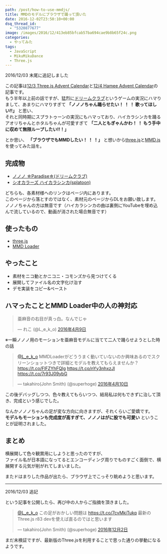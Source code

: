 ```yaml
---
path: /post/how-to-use-mmdjs/
title: MMDのモデルにブラウザで踊って頂いた
date: 2016-12-02T23:50:10+00:00
dsq_thread_id:
  - "5320877677"
image: /images/2016/12/413eb85bfcab57ba694cae9b8b65f24c.png
categories:
  - やってみた
tags:
  - JavaScript
  - MikuMikuDance
  - Three.js
---
```

2016/12/03 末尾に追記しました

この記事は[12/3 Three.js Advent Calendar](http://qiita.com/advent-calendar/2016/threejs)と[12/4 Hamee Advent Calendar](http://qiita.com/advent-calendar/2016/hamee)の記事です。  
もう半年以上前の話ですが、猛烈に[ドリームクラブ](https://www.d3p.co.jp/dreamclub/)というゲームの実況にハマりまして、あまりにハマりすぎて **「ノノノちゃん踊らせたい！ ！ ！ 歌ってほしい!!」** と思い、  
それと同時期にスプラトゥーンの実況にもハマっており、ハイカラシンカを踊るアオリちゃんとホタルちゃんが可愛すぎて **「二人ともぎゃんかわ！ ！ もう手中に収めて無限ループしたい!!！」**

とか思い、 **「ブラウザでもMMDしたい！ ！ ！」** と想いから[three.js](https://threejs.org/)と[MMD.js](https://threejs.org/examples/webgl_loader_mmd.html)を使ってみた話を。

<!--more-->

完成物
----------------------------------------

  * [ノノノ ☆Paradise☆(ドリームクラブ)](http://closet.leko.jp/2016/mmd/dreamclub/)
  * [シオカラーズ ハイカラシンカ(splatoon)](http://ika:fes@closet.leko.jp/2016/mmd/splatoon)

どちらも、各素材様へのリンクはページ内にあります。  
このページから落とすのではなく、素材元のページからDLをお願い致します。  
ノノノちゃんの方は無音です（ハイカラシンカの曲は裏側にYouTubeを埋め込んで流しているので、動画が消された場合無音です）

使ったもの
----------------------------------------

  * [three.js](https://threejs.org/)
  * [MMD Loader](https://threejs.org/examples/?q=mmd)

やったこと
----------------------------------------

  * 素材をニコ動とかニコニ・コモンズから見つけてくる
  * 展開してファイル名の文字化け治す
  * デモ実装をコピー&ペースト

## ハマったこととMMD Loader中の人の神対応

<blockquote class="twitter-tweet" data-lang="ja">
  <p lang="ja" dir="ltr">
    亜麻音の右目が真っ白。なんでじゃ
  </p>&mdash; れこ (@L_e_k_o)   
  <a href="https://twitter.com/L_e_k_o/status/718804877116243968">2016年4月9日</a>
</blockquote>

※一瞬ノノノ用のモーションを亜麻音モデルに当てて二人で踊らせようとした時の話

<blockquote class="twitter-tweet" data-lang="ja">
  <p lang="ja" dir="ltr">
    <a href="https://twitter.com/L_e_k_o">@L_e_k_o</a> MMDLoaderがどううまく動いていないのか興味あるのでスクリーンショットつきで詳細とモデルを教えてもらえませんか？ <a href="https://t.co/FlFZYhFQlg">https://t.co/FlFZYhFQlg</a> <a href="https://t.co/nYy3nhxzJl">https://t.co/nYy3nhxzJl</a> <a href="https://t.co/7r93J09ybG">https://t.co/7r93J09ybG</a>
  </p>&mdash; takahiro(John Smith) (@superhoge)   
  <a href="https://twitter.com/superhoge/status/719030809252876289">2016年4月10日</a>
</blockquote>

この後デバッグしつつ、色々教えてもらいつつ、結局私は何もできずに治して頂き、完成という感じでした。

なんかノノノちゃんの足が変な方向に向きますが、それくらいご愛嬌です。  
**モデルもモーションも完成度が高すぎて、ノノノはがに股でも可愛い** ということが証明されました。

まとめ
----------------------------------------

横展開して色々観賞用にしようと思ったのですが、  
ファイル名が日本語になってるとエンコーディング周りでものすごく面倒で、横展開する元気が削がれてしまいました。

またドはまりした作品が出たら、ブラウザ上でこっそり眺めようと思います。

* * *

2016/12/03 追記

という記事を公開したら、再び中の人からご指摘を頂きました。

<blockquote class="twitter-tweet" data-lang="ja">
  <p lang="ja" dir="ltr">
    <a href="https://twitter.com/L_e_k_o">@L_e_k_o</a> この足がおかしい問題は <a href="https://t.co/7cvMkiTukq">https://t.co/7cvMkiTukq</a> 最新のThree.js r83 devを使えば直るのではと思います
  </p>&mdash; takahiro(John Smith) (@superhoge)   
  <a href="https://twitter.com/superhoge/status/804740710364610560">2016年12月2日</a>
</blockquote>

まだ未検証ですが、最新版のThree.jsを利用することで思った通りの挙動になるようです。

<div style="font-size:0px;height:0px;line-height:0px;margin:0;padding:0;clear:both">
</div>